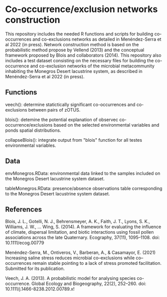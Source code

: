 # Co-occurrence/exclusion networks construction

This repository includes the needed R functions and scripts for building co-occurrences and co-exclusions networks as detailed in Menéndez-Serra et al 2022 (in press). Network construction method is based on the probabilistic method propose by Vellend (2013) and the conceptual framework proposed by Blois and collaborators (2014). This repository also includes a test dataset consisting on the necessary files for building the co-occurrence and co-exclusion networks of the microbial metacommunity inhabiting the Monegros Desert lacustrine system, as described in Menéndez-Serra et al 2022 (in press). 

## Functions

veech(): determine statictically significant co-occurrences and co-exclusions between pairs of zOTUS.

blois(): detemine the potential explanation of observec co-occurrence/exclusions based on the selected environmental variables and ponds spatial distributions.

collapseBlois(): integrate output from "blois" function for all testes environmental variables.

## Data

envMonegros.RData: environmental data linked to the samples included on the Monegros Desert lacustrine system dataset.

tableMonegros.RData: presence/absence observations table corresponding to the Monegros Desert lacustrine system dataset.


## References

Blois, J. L., Gotelli, N. J., Behrensmeyer, A. K., Faith, J. T., Lyons, S. K., Williams, J. W., … Wing, S. (2014). A framework for evaluating the influence of climate, dispersal limitation, and biotic interactions using fossil pollen associations across the late Quaternary. Ecography, 37(11), 1095–1108. doi: 10.1111/ecog.00779

Menéndez-Serra, M., Ontiveros, V., Barberan, A., & Casamayor, E. (2021) Increasing saline stress reduces microbial co–exclusions while co–occurrences remain stable pointing to a lack of stress promoted facilitation. Submitted for its publication.

Veech, J. A. (2013). A probabilistic model for analysing species co-occurrence. Global Ecology and Biogeography, 22(2), 252–260. doi: 10.1111/j.1466-8238.2012.00789.x!
